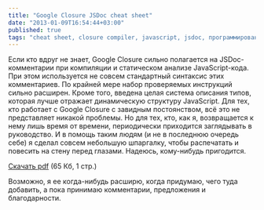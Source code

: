 ```yaml
---
title: "Google Closure JSDoc cheat sheet"
date: "2013-01-09T16:54:44+03:00"
published: true
tags: "cheat sheet, closure compiler, javascript, jsdoc, программирование, шпаргалка"
---
```


Если кто вдруг не знает, Google Closure сильно полагается на JSDoc-комментарии при компиляции и статическом анализе
JavaScript-кода. При этом используется не совсем стандартный синтаксис этих комментариев. По крайней мере набор
проверяемых инструкций сильно расширен. Кроме того, введена целая система описания типов, которая лучше отражает
динамическую структуру JavaScript. Для тех, кто работает с Google Closure с завидным постоянством, всё это
не представляет никакой проблемы. Но для тех, кто, как я, возвращается к нему лишь время от времени, периодически
приходится заглядывать в руководство. И в помощь таким людям (и не в последнюю очередь себе) я сделал совсем
небольшую шпаргалку, чтобы распечатать и повесить на стену перед глазами. Надеюсь, кому-нибудь пригодится.

[Скачать pdf](http://205185d7dcfd66a63245-b404bd713c6e8af6c0fce456c6fad544.r32.cf2.rackcdn.com/google-closure-annotations.pdf) (65 Кб, 1 стр.)

Возможно, я ее когда-нибудь расширю, когда придумаю, чего туда добавить, а пока принимаю комментарии,
предложения и благодарности.
